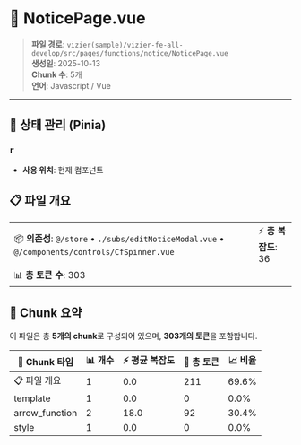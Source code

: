 # 📄 NoticePage.vue

> **파일 경로**: `vizier(sample)/vizier-fe-all-develop/src/pages/functions/notice/NoticePage.vue`  
> **생성일**: 2025-10-13  
> **Chunk 수**: 5개  
> **언어**: Javascript / Vue
---


## 🏪 상태 관리 (Pinia)

### `r`
- **사용 위치**: 현재 컴포넌트




## 📋 파일 개요

| | |
|--|--|
| 📦 **의존성**: `@/store` • `./subs/editNoticeModal.vue` • `@/components/controls/CfSpinner.vue` | ⚡ **총 복잡도**: 36 |
| 📊 **총 토큰 수**: 303 |  |






## 🧩 Chunk 요약

이 파일은 총 **5개의 chunk**로 구성되어 있으며, **303개의 토큰**을 포함합니다.

| 🧩 Chunk 타입 | 📊 개수 | ⚡ 평균 복잡도 | 📝 총 토큰 | 📈 비율 |
|---------------|--------|-------------|----------|--------|
| 📋 파일 개요 | 1 | 0.0 | 211 | 69.6% |
| template | 1 | 0.0 | 0 | 0.0% |
| arrow_function | 2 | 18.0 | 92 | 30.4% |
| style | 1 | 0.0 | 0 | 0.0% |

